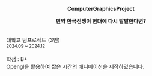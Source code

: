 <p align="center">
  <strong> ComputerGraphicsProject </strong>
</p>
<p align="center">
  <strong> 만약 한국전쟁이 현대에 다시 발발한다면? </strong>
</p> <br>
대학교 팀프로젝트 (3인) 
<br>
<sub>2024.09 ~ 2024.12</sub>
<br> <br>
학점 : B+
<br>
Opengl을 활용하여 짧은 시간의 애니메이션을 제작하였습니다.
